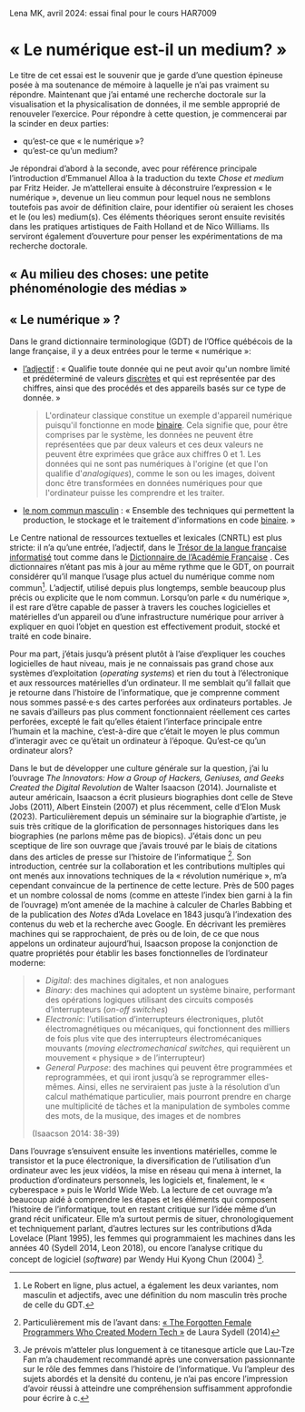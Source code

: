 Lena MK, avril 2024: essai final pour le cours HAR7009

# « Le numérique est-il un medium? »

Le titre de cet essai est le souvenir que je garde d’une question épineuse posée à ma soutenance de mémoire à laquelle je n’ai pas vraiment su répondre. Maintenant que j’ai entamé une recherche doctorale sur la visualisation et la physicalisation de données, il me semble approprié de renouveler l’exercice. Pour répondre à cette question, je commencerai par la scinder en deux parties: 

- qu’est-ce que « le numérique »?
- qu’est-ce qu’un medium?

Je répondrai d’abord à la seconde, avec pour référence principale l’introduction d’Emmanuel Alloa à la traduction du texte *Chose et medium* par Fritz Heider. Je m’attellerai ensuite à déconstruire l’expression « le numérique », devenue un lieu commun pour lequel nous ne semblons toutefois pas avoir de définition claire, pour identifier où seraient les choses et le (ou les) medium(s). Ces éléments théoriques seront ensuite revisités dans les pratiques artistiques de Faith Holland et de Nico Williams. Ils serviront également d’ouverture pour penser les expérimentations de ma recherche doctorale.

## « Au milieu des choses: une petite phénoménologie des médias »





## « Le numérique » ?

Dans le grand dictionnaire terminologique (GDT) de l’Office québécois de la lange française, il y a deux entrées pour le terme « numérique »:

- [l’adjectif](https://vitrinelinguistique.oqlf.gouv.qc.ca/fiche-gdt/fiche/8358474/numerique) : « Qualifie toute donnée qui ne peut avoir qu'un nombre limité et prédéterminé de valeurs [discrètes](https://vitrinelinguistique.oqlf.gouv.qc.ca/fiche-gdt/fiche/2070709/discret) et qui est représentée par des chiffres, ainsi que des procédés et des appareils basés sur ce type de donnée. »

  > L'ordinateur classique constitue un exemple d'appareil numérique puisqu'il fonctionne en mode [binaire](https://vitrinelinguistique.oqlf.gouv.qc.ca/fiche-gdt/fiche/2071053/binaire). Cela signifie que, pour être comprises par le système, les données ne  peuvent être représentées que par deux valeurs et ces deux valeurs ne  peuvent être exprimées que grâce aux chiffres 0 et 1. Les données qui ne sont pas numériques à l'origine (et que l'on qualifie d'*analogiques*), comme le son ou les images, doivent donc être transformées en données  numériques pour que l'ordinateur puisse les comprendre et les traiter. 

- [le nom commun masculin](https://vitrinelinguistique.oqlf.gouv.qc.ca/fiche-gdt/fiche/8360889/numerique) : « Ensemble des techniques qui permettent la production, le stockage et le traitement d'informations en code [binaire](https://vitrinelinguistique.oqlf.gouv.qc.ca/fiche-gdt/fiche/2071053/binaire). »

Le Centre national de ressources textuelles et lexicales (CNRTL) est plus stricte: il n’a qu’une entrée, l’adjectif, dans le [Trésor de la langue française informatisé](https://www.cnrtl.fr/definition/num%C3%A9rique) tout comme dans le [Dictionnaire de l’Académie Française](https://www.cnrtl.fr/definition/academie9/num%C3%A9rique) . Ces dictionnaires n’étant pas mis à jour au même rythme que le GDT, on pourrait considérer qu’il manque l’usage plus actuel du numérique comme nom commun[^1]. L’adjectif, utilisé depuis plus longtemps, semble beaucoup plus précis ou explicite que le nom commun. Lorsqu’on parle « du numérique », il est rare d’être capable de passer à travers les couches logicielles et matérielles d’un appareil ou d’une infrastructure numérique pour arriver à expliquer en quoi l’objet en question est effectivement produit, stocké et traité en code binaire. 

Pour ma part, j’étais jusqu’à présent plutôt à l’aise d’expliquer les couches logicielles de haut niveau, mais je ne connaissais pas grand chose aux systèmes d’exploitation (*operating systems*) et rien du tout à l’électronique et aux ressources matérielles d’un ordinateur. Il me semblait qu’il fallait que je retourne dans l’histoire de l’informatique, que je comprenne comment nous sommes passé·e·s des cartes perforées aux ordinateurs portables. Je ne savais d’ailleurs pas plus comment fonctionnaient réellement ces cartes perforées, excepté le fait qu’elles étaient l’interface principale entre l’humain et la machine, c’est-à-dire que c’était le moyen le plus commun d’interagir avec ce qu’était un ordinateur à l’époque. Qu’est-ce qu’un ordinateur alors? 

Dans le but de développer une culture générale sur la question, j’ai lu l’ouvrage *The Innovators: How a Group of Hackers, Geniuses, and Geeks Created the Digital Revolution* de Walter Isaacson (2014). Journaliste et auteur américain, Isaacson a écrit plusieurs biographies dont celle de Steve Jobs (2011), Albert Einstein (2007) et plus récemment, celle d’Elon Musk (2023). Particulièrement depuis un séminaire sur la biographie d’artiste, je suis très critique de la glorification de personnages historiques dans les biographies (ne parlons même pas de biopics). J’étais donc un peu sceptique de lire son ouvrage que j’avais trouvé par le biais de citations dans des articles de presse sur l’histoire de l’informatique [^2]. Son introduction, centrée sur la collaboration et les contributions multiples qui ont menés aux innovations techniques de la « révolution numérique », m’a cependant convaincue de la pertinence de cette lecture. Près de 500 pages et un nombre colossal de noms (comme en atteste l’index bien garni à la fin de l’ouvrage) m’ont amenée de la machine à calculer de Charles Babbing et de la publication des *Notes* d’Ada Lovelace en 1843 jusqu’à l’indexation des contenus du web et la recherche avec Google. En décrivant les premières machines qui se rapprochaient, de près ou de loin, de ce que nous appelons un ordinateur aujourd’hui, Isaacson propose la conjonction de quatre propriétés pour établir les bases fonctionnelles de l’ordinateur moderne: 

> - *Digital*: des machines digitales, et non analogues
> - *Binary*: des machines qui adoptent un système binaire, performant des opérations logiques utilisant des circuits composés d’interrupteurs (*on-off switches*)
> - *Electronic*: l’utilisation d’interrupteurs électroniques, plutôt électromagnétiques ou mécaniques, qui fonctionnent des milliers de fois plus vite que des interrupteurs électromécaniques mouvants (*moving electromechanical switches*, qui requièrent un mouvement « physique » de l’interrupteur)
> - *General Purpose*: des machines qui peuvent être programmées et reprogrammées, et qui iront jusqu’à se reprogrammer elles-mêmes. Ainsi, elles ne serviraient pas juste à la résolution d’un calcul mathématique particulier, mais pourront prendre en charge une multiplicité de tâches et la manipulation de symboles comme des mots, de la musique, des images et de nombres
>
> (Isaacson 2014: 38-39)

Dans l’ouvrage s’ensuivent ensuite les inventions matérielles, comme le transistor et la puce électronique, la diversification de l’utilisation d’un ordinateur avec les jeux vidéos, la mise en réseau qui mena à internet, la production d’ordinateurs personnels, les logiciels et, finalement, le « cyberespace » puis le World Wide Web. La lecture de cet ouvrage m’a beaucoup aidé à comprendre les étapes et les éléments qui composent l’histoire de l’informatique, tout en restant critique sur l’idée même d’un grand récit unificateur. Elle m’a surtout permis de situer, chronologiquement et techniquement parlant, d’autres lectures sur les contributions d’Ada Lovelace (Plant 1995), les femmes qui programmaient les machines dans les années 40 (Sydell 2014, Leon 2018), ou encore l’analyse critique du concept de logiciel (*software*) par Wendy Hui Kyong Chun (2004) [^3]. 







[^1]: Le Robert en ligne, plus actuel, a également les deux variantes, nom masculin et adjectifs, avec une définition du nom masculin très proche de celle du GDT. 
[^2]: Particulièrement mis de l’avant dans: [« The Forgotten Female Programmers Who Created Modern Tech »](https://www.npr.org/sections/alltechconsidered/2014/10/06/345799830/the-forgotten-female-programmers-who-created-modern-tech) de Laura Sydell (2014)
[^3]: Je prévois m’atteler plus longuement à ce titanesque article que Lau-Tze Fan m’a chaudement recommandé après une conversation passionnante sur le rôle des femmes dans l’histoire de l’informatique. Vu l’ampleur des sujets abordés et la densité du contenu, je n’ai pas encore l’impression d’avoir réussi à atteindre une compréhension suffisamment approfondie pour écrire à c.